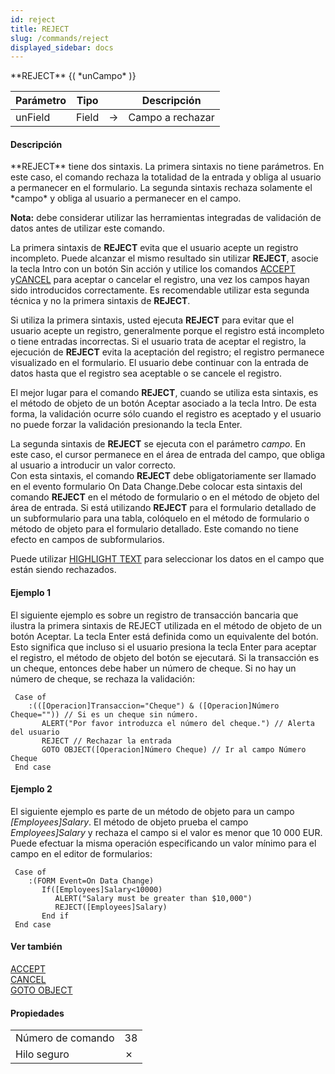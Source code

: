 ```yaml
---
id: reject
title: REJECT
slug: /commands/reject
displayed_sidebar: docs
---
```


<!--REF #_command_.REJECT.Syntax-->**REJECT** {( *unCampo* )}<!-- END REF-->
<!--REF #_command_.REJECT.Params-->
| Parámetro | Tipo |  | Descripción |
| --- | --- | --- | --- |
| unField | Field | &#8594;  | Campo a rechazar |

<!-- END REF-->

#### Descripción 

<!--REF #_command_.REJECT.Summary-->**REJECT** tiene dos sintaxis.<!-- END REF--> La primera sintaxis no tiene parámetros. En este caso, el comando rechaza la totalidad de la entrada y obliga al usuario a permanecer en el formulario. La segunda sintaxis rechaza solamente el *campo* y obliga al usuario a permanecer en el campo. 

**Nota:** debe considerar utilizar las herramientas integradas de validación de datos antes de utilizar este comando.

La primera sintaxis de **REJECT** evita que el usuario acepte un registro incompleto. Puede alcanzar el mismo resultado sin utilizar **REJECT**, asocie la tecla Intro con un botón Sin acción y utilice los comandos [ACCEPT](accept.md) y[CANCEL](cancel.md)  para aceptar o cancelar el registro, una vez los campos hayan sido introducidos correctamente. Es recomendable utilizar esta segunda técnica y no la primera sintaxis de **REJECT**.

Si utiliza la primera sintaxis, usted ejecuta **REJECT** para evitar que el usuario acepte un registro, generalmente porque el registro está incompleto o tiene entradas incorrectas. Si el usuario trata de aceptar el registro, la ejecución de **REJECT** evita la aceptación del registro; el registro permanece visualizado en el formulario. El usuario debe continuar con la entrada de datos hasta que el registro sea aceptable o se cancele el registro.

El mejor lugar para el comando **REJECT**, cuando se utiliza esta sintaxis, es el método de objeto de un botón Aceptar asociado a la tecla Intro. De esta forma, la validación ocurre sólo cuando el registro es aceptado y el usuario no puede forzar la validación presionando la tecla Enter.

La segunda sintaxis de **REJECT** se ejecuta con el parámetro *campo*. En este caso, el cursor permanece en el área de entrada del campo, que obliga al usuario a introducir un valor correcto.   
Con esta sintaxis, el comando **REJECT** debe obligatoriamente ser llamado en el evento formulario On Data Change.Debe colocar esta sintaxis del comando **REJECT** en el método de formulario o en el método de objeto del área de entrada. Si está utilizando **REJECT** para el formulario detallado de un subformulario para una tabla, colóquelo en el método de formulario o método de objeto para el formulario detallado. Este comando no tiene efecto en campos de subformularios.

Puede utilizar [HIGHLIGHT TEXT](highlight-text.md) para seleccionar los datos en el campo que están siendo rechazados. 

#### Ejemplo 1 

El siguiente ejemplo es sobre un registro de transacción bancaria que ilustra la primera sintaxis de REJECT utilizada en el método de objeto de un botón Aceptar. La tecla Enter está definida como un equivalente del botón. Esto significa que incluso si el usuario presiona la tecla Enter para aceptar el registro, el método de objeto del botón se ejecutará. Si la transacción es un cheque, entonces debe haber un número de cheque. Si no hay un número de cheque, se rechaza la validación: 

```4d
 Case of
    :(([Operacion]Transaccion="Cheque") & ([Operacion]Número Cheque="")) // Si es un cheque sin número.
       ALERT("Por favor introduzca el número del cheque.") // Alerta del usuario
       REJECT // Rechazar la entrada
       GOTO OBJECT([Operacion]Número Cheque) // Ir al campo Número Cheque
 End case
```

#### Ejemplo 2 

El siguiente ejemplo es parte de un método de objeto para un campo *\[Employees\]Salary*. El método de objeto prueba el campo *Employees\]Salary* y rechaza el campo si el valor es menor que 10 000 EUR. Puede efectuar la misma operación especificando un valor mínimo para el campo en el editor de formularios: 

```4d
 Case of
    :(FORM Event=On Data Change)
       If([Employees]Salary<10000)
          ALERT("Salary must be greater than $10,000")
          REJECT([Employees]Salary)
       End if
 End case
```

#### Ver también 

[ACCEPT](accept.md)  
[CANCEL](cancel.md)  
[GOTO OBJECT](goto-object.md)  

#### Propiedades

|  |  |
| --- | --- |
| Número de comando | 38 |
| Hilo seguro | &cross; |


